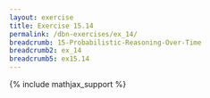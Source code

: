 ```yaml
---
layout: exercise
title: Exercise 15.14
permalink: /dbn-exercises/ex_14/
breadcrumb: 15-Probabilistic-Reasoning-Over-Time
breadcrumb2: ex_14
breadcrumb5: ex15.14
---
```


{% include mathjax_support %}


